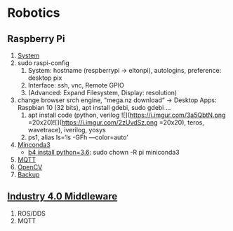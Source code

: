 # Robotics
## Raspberry Pi
1. [System](https://www.raspberrypi.org/software/)
2. sudo raspi-config
   1. System: hostname (respberrypi -> eltonpi), autologins, preference: desktop pix
   2. Interface: ssh, vnc, Remote GPIO
   3. (Advanced: Expand Filesystem, Display: resolution)
3. change browser srch engine, 
"mega.nz download” → Desktop Apps: Raspbian 10 (32 bits), apt install gdebi, sudo gdebi …
   1. apt install code (python, verilog ![](https://i.imgur.com/3a5QbtN.png =20x20)![](https://i.imgur.com/2zUvdSz.png =20x20), teros, wavetrace), iverilog, yosys
   2. ps1, alias ls=‘ls -GFh —color=auto’
4. [Minconda3](https://www.anegron.site/2020/06/18/how-to-install-conda-and-docker-on-your-raspberry-pi/)
    * [b4 install python=3.6](https://medium.com/linux-on-raspberry-pi4/raspberry-pi%E5%AE%89%E8%A3%9Dopencv%E8%88%87jupyter-%E9%80%8F%E9%81%8Econda%E6%96%B9%E6%B3%95-d0752743478): sudo chown -R pi miniconda3
5. [MQTT](https://blog.gtwang.org/iot/raspberry-pi/raspberry-pi-mosquitto-mqtt-broker-iot-integration/)
6. [OpenCV](https://docs.opencv.org/master/d7/d9f/tutorial_linux_install.html)
7. [Backup](https://www.raspberrypi.org/documentation/linux/filesystem/backup.md)
   
## [Industry 4.0 Middleware](https://mediatum.ub.tum.de/doc/1470362/1470362.pdf)
1. ROS/DDS
2. MQTT